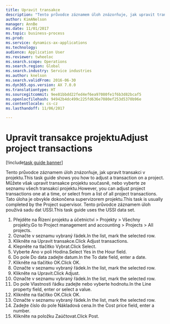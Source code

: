 ```yaml
--- 
title: Upravit transakce
description: "Tento průvodce záznamem úloh znázorňuje, jak upravit transakci v projektu."
author: KimANelson
manager: AnnBe
ms.date: 11/01/2017
ms.topic: business-process
ms.prod: 
ms.service: dynamics-ax-applications
ms.technology: 
audience: Application User
ms.reviewer: twheeloc
ms.search.scope: Operations
ms.search.region: Global
ms.search.industry: Service industries
ms.author: knelson
ms.search.validFrom: 2016-06-30
ms.dyn365.ops.version: AX 7.0.0
ms.translationtype: HT
ms.sourcegitcommit: 9ee81bbdd22fed4ef6ea97080fe1f6b3d82bcaf5
ms.openlocfilehash: 94942b4dc499c225fd636e7080ef253d5370b96e
ms.contentlocale: cs-cz
ms.lasthandoff: 11/06/2017

---
```

# <a name="adjust-project-transactions"></a><span data-ttu-id="5a543-103">Upravit transakce projektu</span><span class="sxs-lookup"><span data-stu-id="5a543-103">Adjust project transactions</span></span>

[!include[task guide banner](../../includes/task-guide-banner.md)]

<span data-ttu-id="5a543-104">Tento průvodce záznamem úloh znázorňuje, jak upravit transakci v projektu.</span><span class="sxs-lookup"><span data-stu-id="5a543-104">This task guide shows you how to adjust a transaction on a project.</span></span> <span data-ttu-id="5a543-105">Můžete však upravit transakce projektu současně, nebo vyberte ze seznamu všech transakcí projektu.</span><span class="sxs-lookup"><span data-stu-id="5a543-105">However, you can adjust project transactions one at a time, or select from a list of all project transactions.</span></span> <span data-ttu-id="5a543-106">Tato úloha je obvykle dokončena supervizorem projektu.</span><span class="sxs-lookup"><span data-stu-id="5a543-106">This task is usually completed by the Project supervisor.</span></span> <span data-ttu-id="5a543-107">Tento průvodce záznamem úloh používá sadu dat USSI.</span><span class="sxs-lookup"><span data-stu-id="5a543-107">This task guide uses the USSI data set.</span></span>

1. <span data-ttu-id="5a543-108">Přejděte na Řízení projektu a účetnictví > Projekty > Všechny projekty.</span><span class="sxs-lookup"><span data-stu-id="5a543-108">Go to Project management and accounting > Projects > All projects.</span></span> 
2. <span data-ttu-id="5a543-109">Označte v seznamu vybraný řádek.</span><span class="sxs-lookup"><span data-stu-id="5a543-109">In the list, mark the selected row.</span></span> 
3. <span data-ttu-id="5a543-110">Klikněte na Upravit transakce.</span><span class="sxs-lookup"><span data-stu-id="5a543-110">Click Adjust transactions.</span></span> 
4. <span data-ttu-id="5a543-111">Klepněte na tlačítko Vybrat.</span><span class="sxs-lookup"><span data-stu-id="5a543-111">Click Select.</span></span> 
5. <span data-ttu-id="5a543-112">Vyberte Ano v poli Hodina.</span><span class="sxs-lookup"><span data-stu-id="5a543-112">Select Yes in the Hour field.</span></span> 
6. <span data-ttu-id="5a543-113">Do pole Do data zadejte datum.</span><span class="sxs-lookup"><span data-stu-id="5a543-113">In the To date field, enter a date.</span></span> 
7. <span data-ttu-id="5a543-114">Klikněte na tlačítko OK.</span><span class="sxs-lookup"><span data-stu-id="5a543-114">Click OK.</span></span> 
8. <span data-ttu-id="5a543-115">Označte v seznamu vybraný řádek.</span><span class="sxs-lookup"><span data-stu-id="5a543-115">In the list, mark the selected row.</span></span> 
9. <span data-ttu-id="5a543-116">Klikněte na Upravit.</span><span class="sxs-lookup"><span data-stu-id="5a543-116">Click Adjust.</span></span> 
10. <span data-ttu-id="5a543-117">Označte v seznamu vybraný řádek.</span><span class="sxs-lookup"><span data-stu-id="5a543-117">In the list, mark the selected row.</span></span> 
11. <span data-ttu-id="5a543-118">Do pole Vlastnosti řádku zadejte nebo vyberte hodnotu.</span><span class="sxs-lookup"><span data-stu-id="5a543-118">In the Line property field, enter or select a value.</span></span> 
12. <span data-ttu-id="5a543-119">Klikněte na tlačítko OK.</span><span class="sxs-lookup"><span data-stu-id="5a543-119">Click OK.</span></span> 
13. <span data-ttu-id="5a543-120">Označte v seznamu vybraný řádek.</span><span class="sxs-lookup"><span data-stu-id="5a543-120">In the list, mark the selected row.</span></span> 
14. <span data-ttu-id="5a543-121">Zadejte číslo do pole Nákladová cena.</span><span class="sxs-lookup"><span data-stu-id="5a543-121">In the Cost price field, enter a number.</span></span> 
15. <span data-ttu-id="5a543-122">Klikněte na položku Zaúčtovat.</span><span class="sxs-lookup"><span data-stu-id="5a543-122">Click Post.</span></span> 

